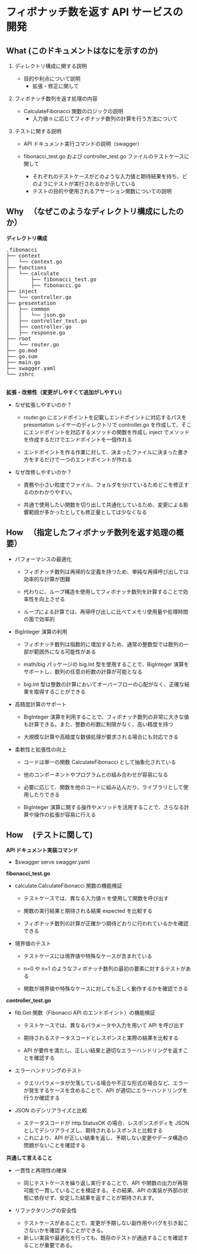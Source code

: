# フィボナッチ数を返す API サービスの開発　

## What (このドキュメントはなにを示すのか)

1. ディレクトリ構成に関する説明

   - 目的や利点について説明
     - 拡張・修正に関して

2. フィボナッチ数列を返す処理の内容

   - CalculateFibonacci 関数のロジックの説明
     - 入力値 n に応じてフィボナッチ数列の計算を行う方法について

3. テストに関する説明

   - API ドキュメント実行コマンドの説明（swagger）

   - fibonacci_test.go および controller_test.go ファイルのテストケースに関して
     - それぞれのテストケースがどのような入力値と期待結果を持ち、どのようにテストが実行されるかが示している
     - テストの目的や使用されるアサーション関数についての説明

## Why 　（なぜこのようなディレクトリ構成にしたのか）

**ディレクトリ構成**

<pre>
.fibonacci
├── context
│   └── context.go
├── functions
│   └── calculate
│       ├── fibonacci_test.go
│       ├── fibonacci.go
├── inject
│   └── controller.go
├── presentation
│   ├── common
│   │   └── json.go
│   ├── controller_test.go
│   ├── controller.go
│   ├── response.go
├── root
│   └── router.go
├── go.mod
├── go.sum
├── main.go
├── swagger.yaml
└── zshrc

</pre>

**拡張・改修性（変更がしやすくて追加がしやすい）**

- なぜ拡張しやすいのか？

  - router.go にエンドポイントを記載しエンドポイントに対応するパスを presentation レイヤーのディレクトリで controller.go を作成して、そこにエンドポイントを対応するメソッドの関数を作成し inject でメソッドを作成するだけでエンドポイントを一個作れる

  - エンドポイントを作る作業に対して、決まったファイルに決まった書き方をするだけで一つのエンドポイントが作れる

- なぜ改修しやすいのか？

  - 責務や小さい粒度でファイル、フォルダを分けているためどこを修正するのかわかりやすい。

  - 共通で使用したい関数を切り出して共通化しているため、変更による影響範囲が多かったとしても修正量としては少なくなる

## How 　（指定したフィボナッチ数列を返す処理の概要）

- パフォーマンスの最適化

  - フィボナッチ数列は再帰的な定義を持つため、単純な再帰呼び出しでは効率的な計算が困難

  - 代わりに、ループ構造を使用してフィボナッチ数列を計算することで効率性を向上させる

  - ループによる計算では、再帰呼び出しに比べてメモリ使用量や処理時間の面で効率的

- BigInteger 演算の利用

  - フィボナッチ数列は指数的に増加するため、通常の整数型では数列の一部が範囲外になる可能性がある

  - math/big パッケージの big.Int 型を使用することで、BigInteger 演算をサポートし、数列の任意の桁数の計算が可能となる

  - big.Int 型は整数の計算においてオーバーフローの心配がなく、正確な結果を取得することができる

- 高精度計算のサポート

  - BigInteger 演算を利用することで、フィボナッチ数列の非常に大きな値も計算できる。また、整数の桁数に制限がなく、高い精度を持つ

  - 大規模な計算や高精度な数値処理が要求される場合にも対応できる

- 柔軟性と拡張性の向上

  - コードは単一の関数 CalculateFibonacci として抽象化されている

  - 他のコンポーネントやプログラムとの組み合わせが容易になる

  - 必要に応じて、関数を他のコードに組み込んだり、ライブラリとして使用したりできる

  - BigInteger 演算に関する操作やメソッドを活用することで、さらなる計算や操作の拡張が容易に行える

## How 　(テストに関して)

**API ドキュメント実装コマンド**

- $swagger serve swagger.yaml

**fibonacci_test.go**

- calculate.CalculateFibonacci 関数の機能検証

  - テストケースでは、異なる入力値 n を使用して関数を呼び出す

  - 関数の実行結果と期待される結果 expected を比較する

  - フィボナッチ数列の計算が正確かつ期待どおりに行われているかを確認できる

- 境界値のテスト

  - テストケースには境界値や特殊なケースが含まれている

  - n=0 や n=1 のようなフィボナッチ数列の最初の要素に対するテストがある

  - 関数が境界値や特殊なケースに対しても正しく動作するかを確認できる

**controller_test.go**

- fib.Get 関数（Fibonacci API のエンドポイント）の機能検証

  - テストケースでは、異なるパラメータや入力を用いて API を呼び出す

  - 期待されるステータスコードとレスポンスと実際の結果を比較する

  - API が要件を満たし、正しい結果と適切なエラーハンドリングを返すことを確認する

- エラーハンドリングのテスト

  - クエリパラメータが欠落している場合や不正な形式の場合など、エラーが発生するケースを含めることで、API が適切にエラーハンドリングを行うか確認する

- JSON のデシリアライズと比較

  - ステータスコードが http.StatusOK の場合、レスポンスボディを JSON としてデシリアライズし、期待されるレスポンスと比較する
  - これにより、API が正しい結果を返し、予期しない変更やデータ構造の問題がないことを確認する

**共通して言えること**

- 一貫性と再現性の確保

  - 同じテストケースを繰り返し実行することで、API や関数の出力が再現可能で一貫していることを検証する。その結果、API の実装が外部の状態に依存せず、安定した結果を返すことが期待されます。

- リファクタリングの安全性

  - テストケースがあることで、変更が予期しない副作用やバグを引き起こさないかを確認することができる。
  - 新しい実装や最適化を行っても、既存のテストが通過することを確認することが重要である。
